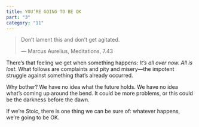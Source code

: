 ```yaml
---
title: YOU’RE GOING TO BE OK
part: "3"
category: "11"
---
```


> Don’t lament this and don’t get agitated.
>
> — Marcus Aurelius, Meditations, 7.43

There’s that feeling we get when something happens: _It’s all over now. All is lost_. What follows are complaints and pity and misery—the impotent struggle against something that’s already occurred.

Why bother? We have no idea what the future holds. We have no idea what’s coming up around the bend. It could be more problems, or this could be the darkness before the dawn.

If we’re Stoic, there is one thing we can be sure of: whatever happens, we’re going to be OK.
